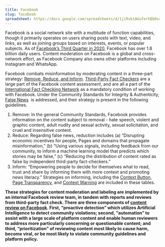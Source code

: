 ```yaml
---
title: Facebook
slug: facebook
spreadsheet: https://docs.google.com/spreadsheets/d/1jiRvb1AGuferhBb0s4lfOJbfDntKRJWRSO86YF9FyOI/edit#gid=2105002343
---
```


Facebook is a social network site with a multitude of function capabilities, though it primarily operates on users sharing posts with text, video, and links, as well as joining groups based on interests, events, or popular subjects. As of [Facebook’s Third Quarter in 2020](https://s21.q4cdn.com/399680738/files/doc_financials/2020/q3/FB-Q3-2020-Earnings-Presentation.pdf), Facebook has over 1.8 billion daily users. Content moderation on Facebook is a global and cross-network effort, as Facebook Company also owns other platforms including Instagram and WhatsApp.

Facebook combats misinformation by moderating content in a three-part strategy: [Remove, Reduce, and Inform](https://about.fb.com/news/2019/04/remove-reduce-inform-new-steps/). [Third-Party Fact Checkers](https://www.facebook.com/business/help/182222309230722) are a large part of the Facebook content assessment, and are all a part of the [International Fact Checking Network](https://ifcncodeofprinciples.poynter.org/?fbclid=IwAR2Ua-AxU2j7isaiUqa3vS5ZPSrYSohaL2lPff5a71RSULIwAxZQ6hNxvfI) as a mandatory condition of working with Facebook. Under the Community Standards for Integrity & Authenticity, [False News](https://www.facebook.com/communitystandards/false_news)  is addressed, and their strategy is present in the following guidelines.

1. Remove: In the general Community Standards, Facebook provides information on the content subject to removal - hate speech, violent and graphic content, adult nudity and sexual activity, sexual solicitation, and cruel and insensitive content.
2. Reduce: Regarding false news, reduction includes (a) “Disrupting economic incentives for people, Pages and domains that propagate misinformation,” (b) “Using various signals, including feedback from our community, to inform a machine learning model that predicts which stories may be false,” (c) “Reducing the distribution of content rated as false by independent third-party fact-checkers.”
3. Inform: “Empowering people to decide for themselves what to read, trust and share by informing them with more context and promoting news literacy.” Strategies on informing, including the [Context Button](https://about.fb.com/news/2018/04/news-feed-fyi-more-context/), [Page Transparency](https://www.facebook.com/help/323314944866264/), and [Context Warning](https://about.fb.com/news/2019/10/update-on-election-integrity-efforts/) are included in these tables.

**These strategies for content moderation and labeling are implemented by an internal Facebook review team, in tandem with reports and reviews from third-party fact check. There are three components of [content review on Facebook](https://about.fb.com/news/2020/08/how-we-review-content/). First, “proactive detection” which utilizes Artificial Intelligence to detect community violations; second, “automation” to assist with a large scale of platform content and enable human reviewers to address more particularly concerning or questionable content; and third, “prioritization” of reviewing content most likely to cause harm, become viral, or be most likely to violate community guidelines and platform policy.**
